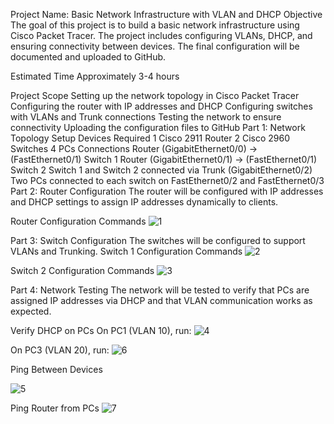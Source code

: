Project Name: Basic Network Infrastructure with VLAN and DHCP
Objective
The goal of this project is to build a basic network infrastructure using Cisco Packet Tracer. The project includes configuring VLANs, DHCP, and ensuring connectivity between devices. The final configuration will be documented and uploaded to GitHub.

Estimated Time
Approximately 3-4 hours

Project Scope
Setting up the network topology in Cisco Packet Tracer
Configuring the router with IP addresses and DHCP
Configuring switches with VLANs and Trunk connections
Testing the network to ensure connectivity
Uploading the configuration files to GitHub
Part 1: Network Topology Setup
Devices Required
1 Cisco 2911 Router
2 Cisco 2960 Switches
4 PCs
Connections
Router (GigabitEthernet0/0) → (FastEthernet0/1) Switch 1
Router (GigabitEthernet0/1) → (FastEthernet0/1) Switch 2
Switch 1 and Switch 2 connected via Trunk (GigabitEthernet0/2)
Two PCs connected to each switch on FastEthernet0/2 and FastEthernet0/3
Part 2: Router Configuration
The router will be configured with IP addresses and DHCP settings to assign IP addresses dynamically to clients.

Router Configuration Commands
![1](https://github.com/user-attachments/assets/df62494b-0d8c-4b3d-869f-2393742494c4)

Part 3: Switch Configuration
The switches will be configured to support VLANs and Trunking.
Switch 1 Configuration Commands
![2](https://github.com/user-attachments/assets/d6dfba48-2dad-4232-99e8-61aa8bcc0c68)

Switch 2 Configuration Commands
![3](https://github.com/user-attachments/assets/01459b50-83a1-4ecc-8ff8-55e4ab1a76b8)

Part 4: Network Testing
The network will be tested to verify that PCs are assigned IP addresses via DHCP and that VLAN communication works as expected.

Verify DHCP on PCs
On PC1 (VLAN 10), run:
![4](https://github.com/user-attachments/assets/8242cffd-b30a-4eae-8d13-38cc348e91e5)

On PC3 (VLAN 20), run:
![6](https://github.com/user-attachments/assets/efbba311-a1cb-45dc-aa23-0190fc45276f)



Ping Between Devices

![5](https://github.com/user-attachments/assets/6c86c115-349e-4778-9208-a71447d7d47d)

Ping Router from PCs
![7](https://github.com/user-attachments/assets/bcab3131-7b88-4c70-907f-16cdb4e32569)



